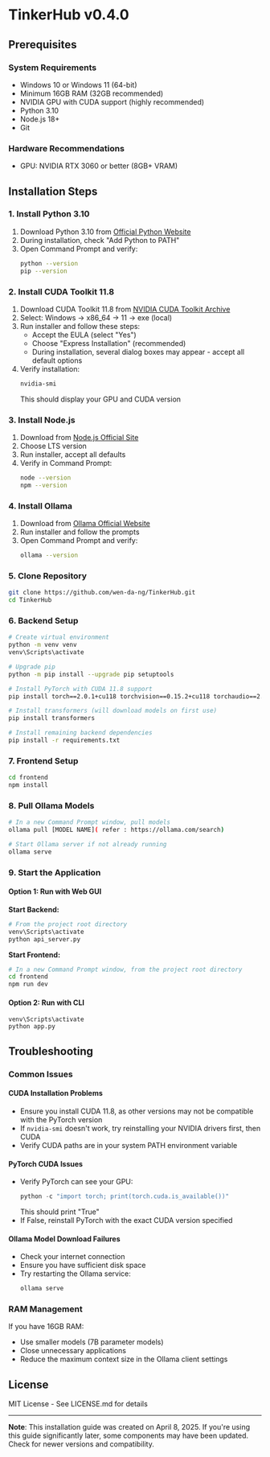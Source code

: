 # TinkerHub v0.4.0 

## Prerequisites

### System Requirements
- Windows 10 or Windows 11 (64-bit)
- Minimum 16GB RAM (32GB recommended)
- NVIDIA GPU with CUDA support (highly recommended)
- Python 3.10
- Node.js 18+ 
- Git

### Hardware Recommendations
- GPU: NVIDIA RTX 3060 or better (8GB+ VRAM)

## Installation Steps

### 1. Install Python 3.10
1. Download Python 3.10 from [Official Python Website](https://www.python.org/downloads/windows/)
2. During installation, check "Add Python to PATH"
3. Open Command Prompt and verify:
   ```bash
   python --version
   pip --version
   ```

### 2. Install CUDA Toolkit 11.8
1. Download CUDA Toolkit 11.8 from [NVIDIA CUDA Toolkit Archive](https://developer.nvidia.com/cuda-11-8-0-download-archive)
2. Select: Windows → x86_64 → 11 → exe (local)
3. Run installer and follow these steps:
   - Accept the EULA (select "Yes")
   - Choose "Express Installation" (recommended)
   - During installation, several dialog boxes may appear - accept all default options
4. Verify installation:
   ```bash
   nvidia-smi
   ```
   This should display your GPU and CUDA version

### 3. Install Node.js
1. Download from [Node.js Official Site](https://nodejs.org/)
2. Choose LTS version
3. Run installer, accept all defaults
4. Verify in Command Prompt:
   ```bash
   node --version
   npm --version
   ```

### 4. Install Ollama
1. Download from [Ollama Official Website](https://ollama.com/download/windows)
2. Run installer and follow the prompts
3. Open Command Prompt and verify:
   ```bash
   ollama --version
   ```

### 5. Clone Repository
```bash
git clone https://github.com/wen-da-ng/TinkerHub.git
cd TinkerHub
```

### 6. Backend Setup
```bash
# Create virtual environment
python -m venv venv
venv\Scripts\activate

# Upgrade pip
python -m pip install --upgrade pip setuptools

# Install PyTorch with CUDA 11.8 support
pip install torch==2.0.1+cu118 torchvision==0.15.2+cu118 torchaudio==2.0.2+cu118 --index-url https://download.pytorch.org/whl/cu118

# Install transformers (will download models on first use)
pip install transformers

# Install remaining backend dependencies
pip install -r requirements.txt
```

### 7. Frontend Setup
```bash
cd frontend
npm install
```

### 8. Pull Ollama Models
```bash
# In a new Command Prompt window, pull models
ollama pull [MODEL NAME]( refer : https://ollama.com/search)

# Start Ollama server if not already running
ollama serve
```

### 9. Start the Application

#### Option 1: Run with Web GUI

**Start Backend:**
```bash
# From the project root directory
venv\Scripts\activate
python api_server.py
```

**Start Frontend:**
```bash
# In a new Command Prompt window, from the project root directory
cd frontend
npm run dev
```

#### Option 2: Run with CLI
```batch
venv\Scripts\activate
python app.py
```

## Troubleshooting

### Common Issues

#### CUDA Installation Problems
- Ensure you install CUDA 11.8, as other versions may not be compatible with the PyTorch version
- If `nvidia-smi` doesn't work, try reinstalling your NVIDIA drivers first, then CUDA
- Verify CUDA paths are in your system PATH environment variable

#### PyTorch CUDA Issues
- Verify PyTorch can see your GPU:
  ```python
  python -c "import torch; print(torch.cuda.is_available())"
  ```
  This should print "True"
- If False, reinstall PyTorch with the exact CUDA version specified

#### Ollama Model Download Failures
- Check your internet connection
- Ensure you have sufficient disk space
- Try restarting the Ollama service:
  ```bash
  ollama serve
  ```

### RAM Management

If you have 16GB RAM:
- Use smaller models (7B parameter models)
- Close unnecessary applications
- Reduce the maximum context size in the Ollama client settings

## License

MIT License - See LICENSE.md for details

---

**Note**: This installation guide was created on April 8, 2025. If you're using this guide significantly later, some components may have been updated. Check for newer versions and compatibility.
